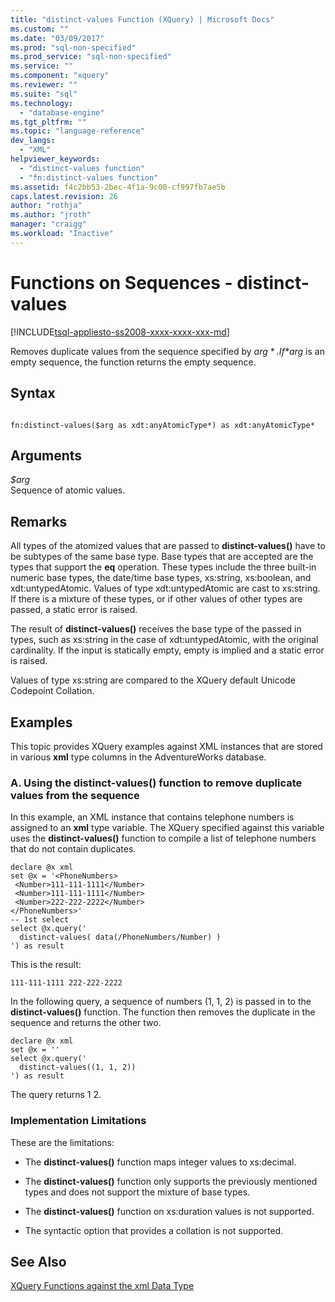 ```yaml
---
title: "distinct-values Function (XQuery) | Microsoft Docs"
ms.custom: ""
ms.date: "03/09/2017"
ms.prod: "sql-non-specified"
ms.prod_service: "sql-non-specified"
ms.service: ""
ms.component: "xquery"
ms.reviewer: ""
ms.suite: "sql"
ms.technology: 
  - "database-engine"
ms.tgt_pltfrm: ""
ms.topic: "language-reference"
dev_langs: 
  - "XML"
helpviewer_keywords: 
  - "distinct-values function"
  - "fn:distinct-values function"
ms.assetid: f4c2bb53-2bec-4f1a-9c00-cf997fb7ae5b
caps.latest.revision: 26
author: "rothja"
ms.author: "jroth"
manager: "craigg"
ms.workload: "Inactive"
---
```

# Functions on Sequences - distinct-values
[!INCLUDE[tsql-appliesto-ss2008-xxxx-xxxx-xxx-md](../includes/tsql-appliesto-ss2008-xxxx-xxxx-xxx-md.md)]

  Removes duplicate values from the sequence specified by *$arg*. If *$arg* is an empty sequence, the function returns the empty sequence.  
  
## Syntax  
  
```  
  
fn:distinct-values($arg as xdt:anyAtomicType*) as xdt:anyAtomicType*  
```  
  
## Arguments  
 *$arg*  
 Sequence of atomic values.  
  
## Remarks  
 All types of the atomized values that are passed to **distinct-values()** have to be subtypes of the same base type. Base types that are accepted are the types that support the **eq** operation. These types include the three built-in numeric base types, the date/time base types, xs:string, xs:boolean, and xdt:untypedAtomic. Values of type xdt:untypedAtomic are cast to xs:string. If there is  a mixture of these types, or if other values of other types are passed, a static error is raised.  
  
 The result of **distinct-values()** receives the base type of the passed in types, such as xs:string in the case of xdt:untypedAtomic, with the original cardinality. If the input is statically empty, empty is implied and a static error is raised.  
  
 Values of type xs:string are compared to the XQuery default Unicode Codepoint Collation.  
  
## Examples  
 This topic provides XQuery examples against XML instances that are stored in various **xml** type columns in the AdventureWorks database.  
  
### A. Using the distinct-values() function to remove duplicate values from the sequence  
 In this example, an XML instance that contains telephone numbers is assigned to an **xml** type variable. The XQuery specified against this variable uses the **distinct-values()** function to compile a list of telephone numbers that do not contain duplicates.  
  
```  
declare @x xml  
set @x = '<PhoneNumbers>  
 <Number>111-111-1111</Number>  
 <Number>111-111-1111</Number>  
 <Number>222-222-2222</Number>  
</PhoneNumbers>'  
-- 1st select  
select @x.query('  
  distinct-values( data(/PhoneNumbers/Number) )  
') as result  
```  
  
 This is the result:  
  
```  
111-111-1111 222-222-2222    
```  
  
 In the following query, a sequence of numbers (1, 1, 2) is passed in to the **distinct-values()** function. The function then removes the duplicate in the sequence and returns the other two.  
  
```  
declare @x xml  
set @x = ''  
select @x.query('  
  distinct-values((1, 1, 2))  
') as result  
```  
  
 The query returns 1 2.  
  
### Implementation Limitations  
 These are the limitations:  
  
-   The **distinct-values()** function maps integer values to xs:decimal.  
  
-   The **distinct-values()** function only supports the previously mentioned types and does not support the mixture of base types.  
  
-   The **distinct-values()** function on xs:duration values is not supported.  
  
-   The syntactic option that provides a collation is not supported.  
  
## See Also  
 [XQuery Functions against the xml Data Type](../xquery/xquery-functions-against-the-xml-data-type.md)  
  
  
